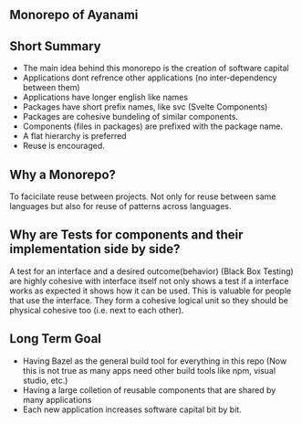 ## Monorepo of Ayanami

## Short Summary
- The main idea behind this monorepo is the creation of software capital
- Applications dont refrence other applications (no inter-dependency between them)
- Applications have longer english like names
- Packages have short prefix names, like svc (Svelte Components)
- Packages are cohesive bundeling of similar components.
- Components (files in packages) are prefixed with the package name.
- A flat hierarchy is preferred
- Reuse is encouraged.

## Why a Monorepo?

To facicilate reuse between projects. Not only for reuse between same languages but also for reuse of patterns across languages.

## Why are Tests for components and their implementation side by side?
A test for an interface and a desired outcome(behavior) (Black Box Testing) are highly cohesive with interface itself not only shows a test if a interface works as expected it shows how it can be used. This is valuable for people that use the interface. They form a cohesive logical unit so they should be physical cohesive too (i.e. next to each other).

## Long Term Goal
- Having Bazel as the general build tool for everything in this repo (Now this is not true as many apps need other build tools like npm, visual studio, etc.)
- Having a large colletion of reusable components that are shared by many applications
- Each new application increases software capital bit by bit.

